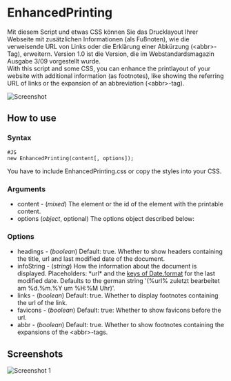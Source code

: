 # EnhancedPrinting

Mit diesem Script und etwas CSS können Sie das Drucklayout Ihrer Webseite mit zusätzlichen Informationen (als Fußnoten), wie die verweisende URL von Links oder die Erklärung einer Abkürzung (&lt;abbr&gt;-Tag), erweitern. Version 1.0 ist die Version, die im Webstandardsmagazin Ausgabe 3/09 vorgestellt wurde.  
With this script and some CSS, you can enhance the printlayout of your website with additional information (as footnotes), like showing the referring URL of links or the expansion of an abbreviation (&lt;abbr&gt;-tag).

![Screenshot](http://img402.imageshack.us/img402/3801/beispiel.jpg)

## How to use

### Syntax

	#JS
	new EnhancedPrinting(content[, options]);

You have to include EnhancedPrinting.css or copy the styles into your CSS.

### Arguments

* content - (*mixed*) The element or the id of the element with the printable content.
* options (*object*, optional) The options object described below:

### Options

* headings - (*boolean*) Default: true. Whether to show headers containing the title, url and last modified date of the document.
* infoString - (*string*) How the information about the document is displayed. Placeholders: \*url\* and the [keys of Date.format](http://mootools.net/docs/more/Native/Date#Date:format) for the last modified date. Defaults to the german string '(%url% zuletzt bearbeitet am %d.%m.%Y um %H:%M Uhr)'.
* links - (*boolean*) Default: true. Whether to display footnotes containing the url of the link.
* favicons - (*boolean*) Default: true: Whether to show favicons before the url.
* abbr - (*boolean*) Default: true. Whether to show footnotes containing the expansions of the &lt;abbr&gt;-tags.

## Screenshots

![Screenshot 1](http://img402.imageshack.us/img402/3801/beispiel.jpg)